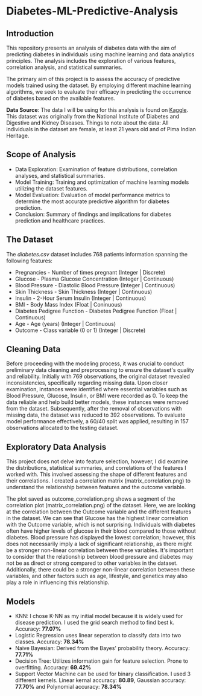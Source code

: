 # Diabetes-ML-Predictive-Analysis

## Introduction

This repository presents an analysis of diabetes data with the aim of predicting diabetes in individuals using machine learning and data analytics principles. The analysis includes the exploration of various features, correlation analysis, and statistical summaries. 

The primary aim of this project is to assess the accuracy of predictive models trained using the dataset. By employing different machine learning algorithms, we seek to evaluate their efficacy in predicting the occurrence of diabetes based on the available features.

**Data Source**: The data I will be using for this analysis is found on [Kaggle](https://www.kaggle.com/datasets/whenamancodes/predict-diabities/data). This dataset was originally from the National Institute of Diabetes and Digestive and Kidney
Diseases. Things to note about the data: All individuals in the dataset are female, at least 21 years old and of Pima Indian Heritage.

## Scope of Analysis

* Data Exploration: Examination of feature distributions, correlation analyses, and statistical summaries.
* Model Training: Training and optimization of machine learning models utilizing the dataset features.
* Model Evaluation: Evaluation of model performance metrics to determine the most accurate predictive algorithm for diabetes prediction.
* Conclusion: Summary of findings and implications for diabetes prediction and healthcare practices.

## The Dataset

The *diabetes.csv* dataset includes 768 patients information spanning the following features:

* Pregnancies - Number of times pregnant (Integer | Discrete)
* Glucose - Plasma Glucose Concentration (Integer | Continuous)
* Blood Pressure - Diastolic Blood Pressure (Integer | Continuous)
* Skin Thickness - Skin Thickness (Integer | Continuous)
* Insulin - 2-Hour Serum Insulin (Integer | Continuous)
* BMI - Body Mass Index (Float | Coninuous)
* Diabetes Pedigree Function - Diabetes Pedigree Function (Float | Continuous)
* Age - Age (years) (Integer | Continuous)
* Outcome - Class variable (0 or 1) (Integer | Discrete)

## Cleaning Data

Before proceeding with the modeling process, it was crucial to conduct preliminary data cleaning and preprocessing to ensure the dataset's quality and reliability. Initially with 769 observations, the original dataset revealed inconsistencies, specifically regarding missing data. Upon closer examination, instances were identified where essential variables such as Blood Pressure, Glucose, Insulin, or BMI were recorded as 0. To keep the data reliable and help build better models, these instances were removed from the dataset. Subsequently, after the removal of observations with missing data, the dataset was reduced to 392 observations. To evaluate model performance effectively, a 60/40 split was applied, resulting in 157 observations allocated to the testing dataset.

## Exploratory Data Analysis

This project does not delve into feature selection, however, I did examine the distributions, statistical summaries, and correlations of the features I worked with. This involved assessing the shape of different features and their correlations. I created a correlation matrix (matrix_correlation.png) to understand the relationship between features and the outcome variable. 

The plot saved as outcome_correlation.png shows a segment of the correlation plot (matrix_correlation.png) of the dataset. Here, we are looking at the correlation between the
Outcome variable and the different features in the dataset. We can see that Glucose has the highest linear correlation with the Outcome variable, which is not surprising. Individuals with diabetes often have higher levels of glucose in their blood compared to those without diabetes. Blood pressure has displayed the lowest correlation; however, this does not necessarily imply a lack of significant relationship, as there might be a stronger non-linear correlation between these variables. It's important to consider that the relationship between blood pressure and diabetes may not be as direct or strong compared to other variables in the dataset. Additionally, there could be a stronger non-linear correlation between these variables, and other factors such as age, lifestyle, and genetics may also play a role in influencing this relationship.

## Models

* KNN: I chose K-NN as my initial model because it is widely used for disease prediction. I used the grid search method to find best k. Accuracy: **77.07%**
* Logistic Regression uses linear seperation to classify data into two classes. Accuracy: **78.34%**
* Naive Bayesian: Derived from the Bayes' probability theory. Accuracy: **77.71%**
* Decision Tree: Utilizes information gain for feature selection. Prone to overfitting. Accuracy: **69.42%**
* Support Vector Machine can be used for binary classification. I used 3 different kernels. Linear kernal accuracy: **80.89**, Gaussian accuracy: **77.70%** and Polynomial accuracy: **78.34%**









